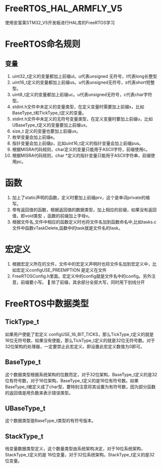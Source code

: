 <!--
 * @Author: Tian Wei
 * @Date: 2021-09-10 19:37:27
 * @Description: 
 * @Version: V1.0
-->

# FreeRTOS_HAL_ARMFLY_V5

 使用安富莱STM32_V5开发板进行HAL库的FreeRTOS学习

# FreeRTOS命名规则

## 变量

1. uint32_t定义的变量都加上前缀ul。u代表unsigned 无符号，l代表long长整型
2. uint16_t定义的变量都加上前缀us。u代表unsigned无符号，s代表short短整型。
3. uint8_t定义的变量都加上前缀uc。u代表unsigned无符号，c代表char字符型。
4. stdint.h文件中未定义的变量类型，在定义变量时需要加上前缀x，比如BaseType_t和TickType_t定义的变量。
5. stdint.h文件中未定义的无符号变量类型，在定义变量时要加上前缀u，比如UBaseType_t定义的变量要加上前缀ux。
6. size_t 定义的变量也要加上前缀ux。
7. 枚举变量会加上前缀e。
8. 指针变量会加上前缀p，比如uint16_t定义的指针变量会加上前缀pus。
9. 根据MISRA代码规则，char定义的变量只能用于ASCII字符，前缀使用c。
10. 根据MISRA代码规则，char *定义的指针变量只能用于ASCII字符串，前缀使用pc。

# 函数

1. 加上了static声明的函数，定义时要加上前缀prv，这个是单词private的缩写。
2. 带有返回值的函数，根据返回值的数据类型，加上相应的前缀，如果没有返回值，即void类型 ，函数的前缀加上字母v。
3. 根据文件名,文件中相应的函数定义时也将文件名加到函数命名中,比如tasks.c文件中函数vTaskDelete,函数中的task就是文件名的task。

# 宏定义

1. 根据宏定义所在的文件，文件中的宏定义声明时也将文件名加到宏定义中，比如宏定义configUSE_PREEMPTION 是定义在文件
2. FreeRTOSConfig.h里面。宏定义中的config就是文件名中的config。另外注意，前缀要小写。  除了前缀，其余部分全部大写，同时用下划线分开

# FreeRTOS中数据类型

## TickType_t

如果用户使能了宏定义 configUSE_16_BIT_TICKS，那么TickType_t定义的就是16位无符号数，如果没有使能，那么TickType_t定义的就是32位无符号数。对于32位架构的处理器，一定要禁止此宏定义，即设置此宏定义数值为0即可。

## BaseType_t

这个数据类型根据系统架构的位数而定，对于32位架构，BaseType_t定义的是32位有符号数，对于16位架构，BaseType_t定义的是16位有符号数。如果BaseType_t被定义成了char型，要特别注意将其设置为有符号数，因为部分函数的返回值是用负数来表示错误类型。

## UBaseType_t

这个数据类型是BaseType_t类型的有符号版本。

## StackType_t

栈变量数据类型定义，这个数量类型由系统架构决定，对于16位系统架构，StackType_t定义的是 16位变量，对于32位系统架构，StackType_t定义的是32位变量。
